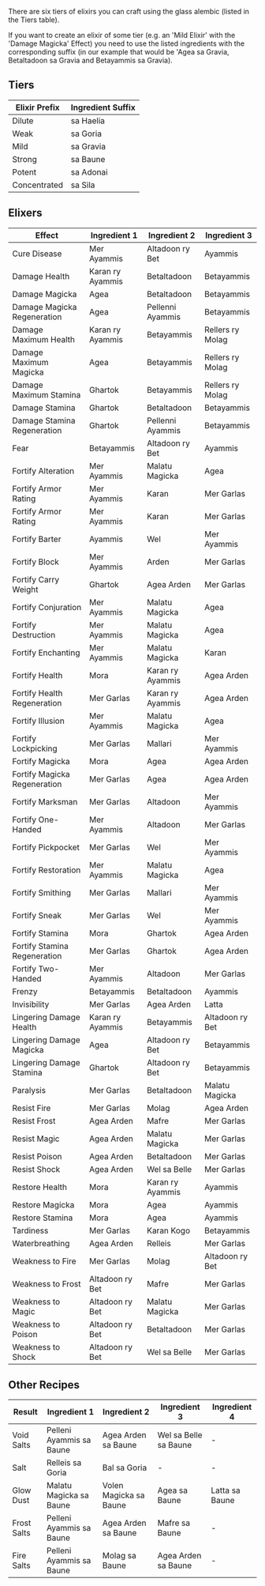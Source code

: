 There are six tiers of elixirs you can craft using the glass alembic (listed in the Tiers table). 

If you want to create an elixir of some tier (e.g. an 'Mild Elixir' with the 'Damage Magicka' Effect) you need to use the listed ingredients with the corresponding suffix (in our example that would be 'Agea sa Gravia, Betaltadoon sa Gravia and Betayammis sa Gravia).	
	
## Tiers 		

Elixir Prefix | Ingredient Suffix
-- | --
Dilute | sa Haelia
Weak | sa Goria
Mild | sa Gravia
Strong | sa Baune
Potent | sa Adonai
Concentrated | sa Sila


## Elixers

Effect | Ingredient 1 | Ingredient 2 | Ingredient 3
-- | -- | -- | --
Cure Disease | Mer Ayammis | Altadoon ry Bet | Ayammis
Damage Health | Karan ry Ayammis | Betaltadoon | Betayammis
Damage Magicka | Agea | Betaltadoon | Betayammis
Damage Magicka Regeneration | Agea | Pellenni Ayammis | Betayammis
Damage Maximum Health | Karan ry Ayammis | Betayammis | Rellers ry Molag
Damage Maximum Magicka | Agea | Betayammis | Rellers ry Molag
Damage Maximum Stamina | Ghartok | Betayammis | Rellers ry Molag
Damage Stamina | Ghartok | Betaltadoon | Betayammis
Damage Stamina Regeneration | Ghartok | Pellenni Ayammis | Betayammis
Fear | Betayammis | Altadoon ry Bet | Ayammis
Fortify Alteration | Mer Ayammis | Malatu Magicka | Agea
Fortify Armor Rating | Mer Ayammis | Karan | Mer Garlas
Fortify Armor Rating | Mer Ayammis | Karan | Mer Garlas
Fortify Barter | Ayammis | Wel | Mer Ayammis
Fortify Block | Mer Ayammis | Arden | Mer Garlas
Fortify Carry Weight | Ghartok | Agea Arden | Mer Garlas
Fortify Conjuration | Mer Ayammis | Malatu Magicka | Agea
Fortify Destruction | Mer Ayammis | Malatu Magicka | Agea
Fortify Enchanting | Mer Ayammis | Malatu Magicka | Karan
Fortify Health | Mora | Karan ry Ayammis | Agea Arden
Fortify Health Regeneration | Mer Garlas | Karan ry Ayammis | Agea Arden
Fortify Illusion | Mer Ayammis | Malatu Magicka | Agea
Fortify Lockpicking | Mer Garlas | Mallari | Mer Ayammis
Fortify Magicka | Mora | Agea | Agea Arden
Fortify Magicka Regeneration | Mer Garlas | Agea | Agea Arden
Fortify Marksman | Mer Garlas | Altadoon | Mer Ayammis
Fortify One-Handed | Mer Ayammis | Altadoon | Mer Garlas
Fortify Pickpocket | Mer Garlas | Wel | Mer Ayammis
Fortify Restoration | Mer Ayammis | Malatu Magicka | Agea
Fortify Smithing | Mer Garlas | Mallari | Mer Ayammis
Fortify Sneak | Mer Garlas | Wel | Mer Ayammis
Fortify Stamina | Mora | Ghartok | Agea Arden
Fortify Stamina Regeneration | Mer Garlas | Ghartok | Agea Arden
Fortify Two-Handed | Mer Ayammis | Altadoon | Mer Garlas
Frenzy | Betayammis | Betaltadoon | Ayammis
Invisibility | Mer Garlas | Agea Arden | Latta
Lingering Damage Health | Karan ry Ayammis | Betayammis | Altadoon ry Bet
Lingering Damage Magicka | Agea | Altadoon ry Bet | Betayammis
Lingering Damage Stamina | Ghartok | Altadoon ry Bet | Betayammis
Paralysis | Mer Garlas | Betaltadoon | Malatu Magicka
Resist Fire | Mer Garlas | Molag | Agea Arden
Resist Frost | Agea Arden | Mafre | Mer Garlas
Resist Magic | Agea Arden | Malatu Magicka | Mer Garlas
Resist Poison | Agea Arden | Betaltadoon | Mer Garlas
Resist Shock | Agea Arden | Wel sa Belle | Mer Garlas
Restore Health | Mora | Karan ry Ayammis | Ayammis
Restore Magicka | Mora | Agea | Ayammis
Restore Stamina | Mora | Agea | Ayammis
Tardiness | Mer Garlas | Karan Kogo | Betayammis
Waterbreathing | Agea Arden | Relleis | Mer Garlas
Weakness to Fire | Mer Garlas | Molag | Altadoon ry Bet
Weakness to Frost | Altadoon ry Bet | Mafre | Mer Garlas
Weakness to Magic | Altadoon ry Bet | Malatu Magicka | Mer Garlas
Weakness to Poison | Altadoon ry Bet | Betaltadoon | Mer Garlas
Weakness to Shock | Altadoon ry Bet | Wel sa Belle | Mer Garlas

## Other Recipes

Result | Ingredient 1 | Ingredient 2 | Ingredient 3 | Ingredient 4
-- | -- | -- | -- | --
Void Salts | Pelleni Ayammis sa Baune | Agea Arden sa Baune | Wel sa Belle sa Baune | -
Salt | Relleis sa Goria | Bal sa Goria | - | -
Glow Dust | Malatu Magicka sa Baune | Volen Magicka sa Baune | Agea sa Baune | Latta sa Baune
Frost Salts | Pelleni Ayammis sa Baune | Agea Arden sa Baune | Mafre sa Baune | -
Fire Salts | Pelleni Ayammis sa Baune | Molag sa Baune | Agea Arden sa Baune | -


